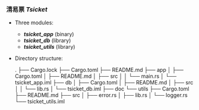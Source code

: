 ### 清易票 *Tsicket*

- Three modules:

  - ***tsicket_app*** (binary)
  - ***tsicket_db*** (library)
  - ***tsicket_utils*** (library)

- Directory structure:

  .
  ├── Cargo.lock
  ├── Cargo.toml
  ├── README.md
  ├── app
  │  ├── Cargo.toml
  │  ├── README.md
  │  ├── src
  │  │  └── main.rs
  │  └── tsicket_app.iml
  ├── db
  │  ├── Cargo.toml
  │  ├── README.md
  │  ├── src
  │  │  └── lib.rs
  │  └── tsicket_db.iml
  ├── doc
  └── utils
    ├── Cargo.toml
    ├── README.md
    ├── src
    │  ├── error.rs
    │  ├── lib.rs
    │  └── logger.rs
    └── tsicket_utils.iml